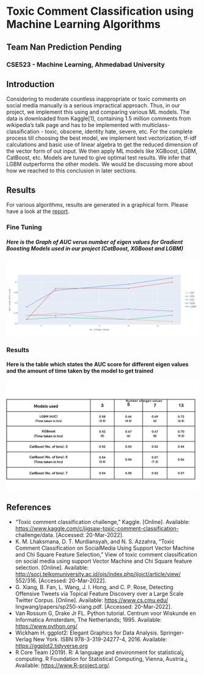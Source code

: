 # Toxic Comment Classification using Machine Learning Algorithms
## Team Nan Prediction Pending
### CSE523 - Machine Learning, Ahmedabad University

## Introduction
Considering to moderate countless inappropriate or toxic comments on social media manually is a serious impractical approach. Thus, in our project, we implement this using and comparing various ML models. The data is downloaded from Kaggle[1], containing 1.5 million comments from wikipedia’s talk page and has to be implemented with multiclass-classification - toxic, obscene, identity hate, severe, etc. For the complete process till choosing the best model, we implement text vectorization, tf-idf calculations and basic use of linear algebra to get the reduced dimension of the vector form of out input. We then apply ML models like XGBoost, LGBM, CatBoost, etc. Models are tuned to give optimal test results. We infer that LGBM outperforms the other models. We would be discussing more about how we reached to this conclusion in later sections.

## Results
For various algorithms, results are generated in a graphical form. Please have a look at the [report](https://github.com/kairavishah2001/CSE523-Machine-Learning-2022-NaN-Prediction-Pending-/blob/main/Reports/Group13_NaN_Predicting_Pending_End_Sem_Project_Report%205.43.56%20PM.pdf).

### Fine Tuning

##### Here is the Graph of AUC verus number of eigen values for Gradient Boosting Models used in our project (CatBoost, XGBoost and LGBM)

![](Results/all.png)

### Results
#### Here is the table which states the AUC score for different eigen values and the amount of time taken by the model to get trained

![](Results/results.png)

## References

- “Toxic comment classification challenge,” Kaggle. [Online]. Available: https://www.kaggle.com/c/jigsaw-toxic-comment-classification- challenge/data. [Accessed: 20-Mar-2022]. 
- K. M. Lhaksmana, D. T. Murdiansyah, and N. S. Azzahra, “Toxic Comment Classification on SocialMedia Using Support Vector Machine and Chi Square Feature Selection,” View of toxic comment classification on social media using support Vector Machine and Chi Square feature selection. [Online]. Available: http://socj.telkomuniversity.ac.id/ojs/index.php/ijoict/article/view/ 552/316. [Accessed: 20-Mar-2022]. 
- G. Xiang, B. Fan, L. Wang, J. I. Hong, and C. P. Rose, Detecting Offensive Tweets via Topical Feature Discovery over a Large Scale Twitter Corpus. [Online]. Available: https://www.cs.cmu.edu/ lingwang/papers/sp250-xiang.pdf. [Accessed: 20-Mar-2022]. 
- Van Rossum G, Drake Jr FL. Python tutorial. Centrum voor Wiskunde en Informatica Amsterdam, The Netherlands; 1995. Available: https://www.python.org/ 
- Wickham H. ggplot2: Elegant Graphics for Data Analysis. Springer- Verlag New York. ISBN 978-3-319-24277-4, 2016. Available: https://ggplot2.tidyverse.org 
- R Core Team (2019). R: A language and environment for statistical¿ computing. R Foundation for Statistical Computing, Vienna, Austria.¿ Available: https://www.R-project.org/. 


